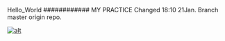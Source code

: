 Hello_World
############
MY PRACTICE
Changed 18:10 21Jan.
Branch master origin repo.

[![alt](https://codenvy-stg.com/factory/resources/factory-white.png)](https://codenvy-stg.com/ide-resources/share/project/artaleks9/Spring_run)

